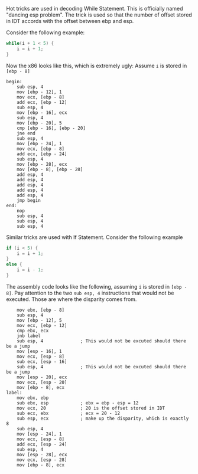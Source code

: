 Hot tricks are used in decoding While Statement.
This is officially named "dancing esp problem".
The trick is used so that the number of offset stored in IDT accords with the offset between ebp and esp.

Consider the following example:

```C
while(i + 1 < 5) {
    i = i + 1;
}
```

Now the x86 looks like this, which is extremely ugly:
Assume `i` is stored in `[ebp - 8]`

```Assembly
begin:
    sub esp, 4
    mov [ebp - 12], 1
    mov ecx, [ebp - 8]
    add ecx, [ebp - 12]
    sub esp, 4
    mov [ebp - 16], ecx
    sub esp, 4
    mov [ebp - 20], 5
    cmp [ebp - 16], [ebp - 20]
    jne end
    sub esp, 4
    mov [ebp - 24], 1
    mov ecx, [ebp - 8]
    add ecx, [ebp - 24]
    sub esp, 4
    mov [ebp - 28], ecx
    mov [ebp - 8], [ebp - 28]
    add esp, 4
    add esp, 4
    add esp, 4
    add esp, 4
    add esp, 4
    jmp begin
end:
    nop
    sub esp, 4
    sub esp, 4
    sub esp, 4
```

Similar tricks are used with If Statement. Consider the following example

```C
if (i < 5) {
    i = i + 1;
}
else {
    i = i - 1;
}
```

The assembly code looks like the following, assuming `i` is stored in `[ebp - 8]`. Pay attention to the two `sub esp, 4` instructions that would not be executed. Those are where the disparity comes from.

```assembly
    mov ebx, [ebp - 8]
    sub esp, 4
    mov [ebp - 12], 5
    mov ecx, [ebp - 12]
    cmp ebx, ecx
    jnb label
    sub esp, 4				; This would not be excuted should there be a jump
    mov [esp - 16], 1
    mov ecx, [esp - 8]
    sub ecx, [esp - 16]
    sub esp, 4				; This would not be excuted should there be a jump
    mov [esp - 20], ecx
    mov ecx, [esp - 20]
    mov [ebp - 8], ecx
label:
	mov ebx, ebp
	sub ebx, esp			; ebx = ebp - esp = 12
	mov ecx, 20				; 20 is the offset stored in IDT
	sub ecx, ebx			; ecx = 20 - 12
	sub esp, ecx			; make up the disparity, which is exactly 8
    sub esp, 4
    mov [esp - 24], 1
    mov ecx, [esp - 8]
    add ecx, [esp - 24]
    sub esp, 4
    mov [esp - 28], ecx
    mov ecx, [esp - 28]
    mov [ebp - 8], ecx

```



